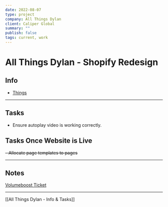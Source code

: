 ```yaml
---
date: 2022-08-07
type: project
company: All Things Dylan
client: Caliper Global
summary: ""
publish: false
tags: current, work
---
```


# All Things Dylan - Shopify Redesign

## Info
- [Things](things:///show?id=WvjhEQvoSxPytjusYo4mFN)

---

## Tasks
-   Ensure autoplay video is working correctly.

## Tasks Once Website is Live
~~-   Allocate page templates to pages~~


---

## Notes
[Volumeboost Ticket](https://support.hulkthemes.com/support/tickets)


---
[[All Things Dylan - Info & Tasks]]